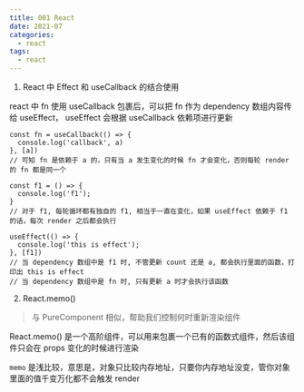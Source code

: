 ```yaml
---
title: 001 React
date: 2021-07
categories:
  - react
tags:
  - react
---
```


1. React 中 Effect 和 useCallback 的结合使用

react 中 fn 使用 useCallback 包裹后，可以把 fn 作为 dependency 数组内容传给 useEffect， useEffect 会根据 useCallback 依赖项进行更新

```JS
const fn = useCallback(() => {
  console.log('callback', a)
}, [a])
// 可知 fn 是依赖于 a 的，只有当 a 发生变化的时候 fn 才会变化，否则每轮 render 的 fn 都是同一个

const f1 = () => {
  console.log('f1');
}
// 对于 f1, 每轮循环都有独自的 f1, 相当于一直在变化，如果 useEffect 依赖于 f1 的话，每次 render 之后都会执行

useEffect(() => {
  console.log('this is effect');
}, [f1])
// 当 dependency 数组中是 f1 时, 不管更新 count 还是 a, 都会执行里面的函数，打印出 this is effect
// 当 dependency 数组中是 fn 时, 只有更新 a 时才会执行该函数
```

2. React.memo()

> 与 PureComponent 相似，帮助我们控制何时重新渲染组件

React.memo() 是一个高阶组件，可以用来包裹一个已有的函数式组件，然后该组件只会在 props 变化的时候进行渲染

`memo` 是浅比较，意思是，对象只比较内存地址，只要你内存地址没变，管你对象里面的值千变万化都不会触发 render
